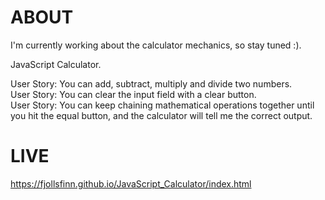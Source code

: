 # ABOUT
I'm currently working about the calculator mechanics, so stay tuned :). <br />

JavaScript Calculator. <br />

User Story: You can add, subtract, multiply and divide two numbers. <br />
User Story: You can clear the input field with a clear button. <br />
User Story: You can keep chaining mathematical operations together until you hit the equal button, and the calculator will tell me the correct output. <br />

# LIVE
https://fjollsfinn.github.io/JavaScript_Calculator/index.html

